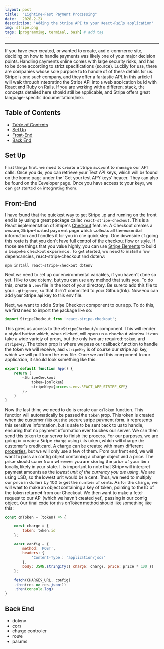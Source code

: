 ```yaml
---
layout: post
title:  "Lighting-Fast Payment Processing"
date:   2020-2-23
description: 'Adding the Stripe API to your React-Rails application'
img: stripe.png
tags: [programming, terminal, bash] # add tag
---
```

---

If you have ever created, or wanted to create, and e-commerce site, deciding on how to handle payments was likely one of your major decision points. Handling payments online comes with large security risks, and has to be done according to strict specifications (source). Luckily for use, there are companies whose sole purpose to to handle of of these details for us. Stripe is one such company, and they offer a fantastic API. In this article I will walk through integrating the Stripe API into a web application build with React and Ruby on Rails. If you are working with a different stack, the concepts detailed here should still be applicable, and Stripe offers great language-specific documentation(link).

## Table of Contents

- [Table of Contents](#table-of-contents)
- [Set Up](#set-up)
- [Front-End](#front-end)
- [Back End](#back-end)

## Set Up

First things first: we need to create a Stripe account to manage our API calls. Once you do, you can retrieve your Text API keys, which will be found on the home page under the 'Get your test APY keys' header. They can also be found on the Developer page. Once you have access to your keys, we can get started on integrating them.

## Front-End

I have found that the quickest way to get Stripe up and running on the front end is by using a great package called `react-stripe-checkout`. This is a React implementation of Stripe's [Checkout](https://stripe.com/docs/payments/checkout) feature. A Checkout creates a secure, Stripe-hosted payment page which collects all the essential information and handles it for you in one quick step. One downside of going this route is that you don't have full control of the checkout flow or style. If those are things that you value highly, you can use [Stripe Elements](https://stripe.com/docs/payments/accept-a-payment) to build a bespoke checkout experience. To get started, we need to install a few dependancies, react-stripe-checkout and dotenv:

```zsh
npm install react-stripe-checkout dotenv
```

Next we need to set up our environmental variables, if you haven't done so yet. I like to use dotenv, but you can use any method that suits you. To do this, create a `.env` file in the root of your directory. Be sure to add this file to your `.gitignore`, so that it isn't committed to your Github(link). Now you can add your Stripe api key to this env file.

Next, we want to add a Stripe Checkout component to our app. To do this, we first need to import the package like so:

```js
import StripeCheckout from 'react-stripe-checkout';
```

This gives us access to the `<StripeCheckout/>` component. This will render a styled button which, when clicked, will open up a checkout window. It can take a wide variety of props, but the only two are required: `token`, and `stripeKey`. The token prop is where we pass our callback function to handle the token we will receive, and  `stripeKey` is of course our stripe api key, which we will pull from the .env file. Once we add this component to our application, it should look something like this:

```javascript react
export default function App() {
    return (
        <StripeCheckout
            token={onToken}
            stripeKey={process.env.REACT_APP_STRIPE_KEY}
        />
    )
}
```

Now the last thing we need to do is create our `onToken` function. This function will automatically be passed the `token` prop. This token is created when the customer fills out the secure stripe payment form. It represents this sensitive information, but is safe to be sent back to us to handle, ensuring that no payment information ever touches our server. We can then send this token to our server to finish the process. For our purposes, we are going to create a Stripe `charge` using this token, which will charge the customer's credit card. A charge can be created with many different [properties](https://stripe.com/docs/api/charges), but we will only use a few of them. From our front end, we will want to pass an config object containing a charge object and a price. The price should come from wherever you are storing the price of your item locally, likely in your state. It is important to note that Stripe will interpret payment amounts as the *lowest unit of the currency you are using*. We are using USD, so the lowest unit would be a cent. Thus, we need to multiply our price in dollars by 100 to get the number of cents. As for the charge, we will want to make an object containing a key of token, pointing to the ID of the token returned from our Checkout. We then want to make a fetch request to our API (which we havn't created yet), passing in our config object. Our final code for this onToken method should like something like this:

```js
const onToken = (token) => {

    const charge = {
        token: token.id
    };

    const config = {
        method: 'POST',
        headers: {
            'Content-Type': 'application/json'
        },
        body: JSON.stringify({ charge: charge, price: price * 100 })
    };

    fetch(CHARGES_URL, config)
    .then(res => res.json())
    .then(console.log)
}
```

## Back End

- dotenv
- cors
- charge controller
- route
- params

